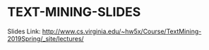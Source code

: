 # TEXT-MINING-SLIDES

Slides Link:
http://www.cs.virginia.edu/~hw5x/Course/TextMining-2019Spring/_site/lectures/
